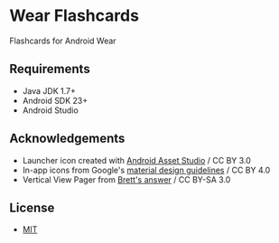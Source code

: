 # Wear Flashcards
Flashcards for Android Wear

## Requirements
* Java JDK 1.7+
* Android SDK 23+
* Android Studio

## Acknowledgements 
* Launcher icon created with [Android Asset Studio](https://romannurik.github.io/AndroidAssetStudio/icons-launcher.html) / CC BY 3.0
* In-app icons from Google's [material design guidelines](https://design.google.com/icons/) / CC BY 4.0
* Vertical View Pager from [Brett's answer](http://stackoverflow.com/a/22797619/3522216) / CC BY-SA 3.0

## License
* [MIT](https://github.com/ericfabreu/WearFlashcards/blob/master/LICENSE)
